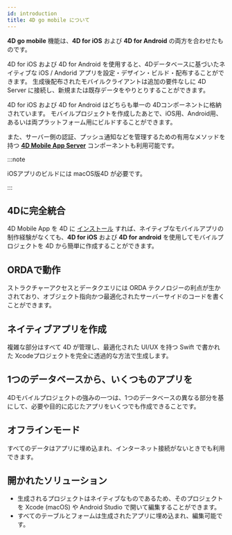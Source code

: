 ```yaml
---
id: introduction
title: 4D go mobile について
---
```




**4D go mobile** 機能は、**4D for iOS** および **4D for Android** の両方を合わせたものです。

4D for iOS および 4D for Android を使用すると、4Dデータベースに基づいたネイティブな iOS / Andorid アプリを設定・デザイン・ビルド・配布することができます。 生成後配布されたモバイルクライアントは追加の要件なしに 4D Server に接続し、新規または既存データをやりとりすることができます。

4D for iOS および 4D for Android はどちらも単一の 4Dコンポーネントに格納されています。 モバイルプロジェクトを作成したあとで、iOS用、Android用、あるいは両プラットフォーム用にビルドすることができます。

また、サーバー側の認証、プッシュ通知などを管理するための有用なメソッドを持つ [**4D Mobile App Server**](https://github.com/4d/4D-Mobile-App-Server#4d-mobile-app-server) コンポーネントも利用可能です。

:::note

iOSアプリのビルドには macOS版4D が必要です。

:::


## 4Dに完全統合

4D Mobile App を 4D に [インストール](installation.md) すれば、ネイティブなモバイルアプリの制作経験がなくても、**4D for iOS** および **4D for android** を使用してモバイルプロジェクトを 4D から簡単に作成することができます。

## ORDAで動作

ストラクチャーアクセスとデータクエリには ORDA テクノロジーの利点が生かされており、オブジェクト指向かつ最適化されたサーバーサイドのコードを書くことができます。

## ネイティブアプリを作成

複雑な部分はすべて 4D が管理し、最適化された UI/UX を持つ Swift で書かれた Xcodeプロジェクトを完全に透過的な方法で生成します。

## 1つのデータベースから、いくつものアプリを

4Dモバイルプロジェクトの強みの一つは、1つのデータベースの異なる部分を基にして、必要や目的に応じたアプリをいくつでも作成できることです。

## オフラインモード

すべてのデータはアプリに埋め込まれ、インターネット接続がないときでも利用できます。

## 開かれたソリューション

* 生成されるプロジェクトはネイティブなものであるため、そのプロジェクトを Xcode (macOS) や Android Studio で開いて編集することができます。
* すべてのテーブルとフォームは生成されたアプリに埋め込まれ、編集可能です。
